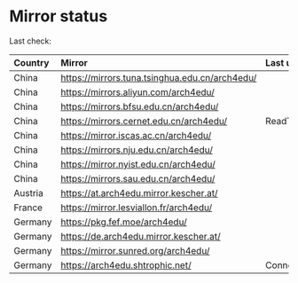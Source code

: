 <script src="./time.js"></script>
# Mirror status
Last check: <script type="text/javascript">localize(1756682484.2584758);</script>

|Country|Mirror|Last update|
|:------|:-----|:----------|
|China|https://mirrors.tuna.tsinghua.edu.cn/arch4edu/|<script type="text/javascript">localize(1756665588);</script>|
|China|https://mirrors.aliyun.com/arch4edu/|<script type="text/javascript">localize(1756665588);</script>|
|China|https://mirrors.bfsu.edu.cn/arch4edu/|<script type="text/javascript">localize(1756665588);</script>|
|China|https://mirrors.cernet.edu.cn/arch4edu/|ReadTimeout|
|China|https://mirror.iscas.ac.cn/arch4edu/|<script type="text/javascript">localize(1756665588);</script>|
|China|https://mirrors.nju.edu.cn/arch4edu/|<script type="text/javascript">localize(1756536357);</script>|
|China|https://mirror.nyist.edu.cn/arch4edu/|<script type="text/javascript">localize(1756622506);</script>|
|China|https://mirrors.sau.edu.cn/arch4edu/|<script type="text/javascript">localize(1756622506);</script>|
|Austria|https://at.arch4edu.mirror.kescher.at/|<script type="text/javascript">localize(1756104457);</script>|
|France|https://mirror.lesviallon.fr/arch4edu/|<script type="text/javascript">localize(1756622506);</script>|
|Germany|https://pkg.fef.moe/arch4edu/|<script type="text/javascript">localize(1756104457);</script>|
|Germany|https://de.arch4edu.mirror.kescher.at/|<script type="text/javascript">localize(1756104457);</script>|
|Germany|https://mirror.sunred.org/arch4edu/|<script type="text/javascript">localize(1756665588);</script>|
|Germany|https://arch4edu.shtrophic.net/|ConnectionError|

<script src="./tablefilter/tablefilter.js"></script>
<script src="./table.js"></script>